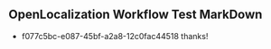 ## OpenLocalization Workflow Test MarkDown
* f077c5bc-e087-45bf-a2a8-12c0fac44518 thanks!

<!--HONumber=Jul16_HO3-->


